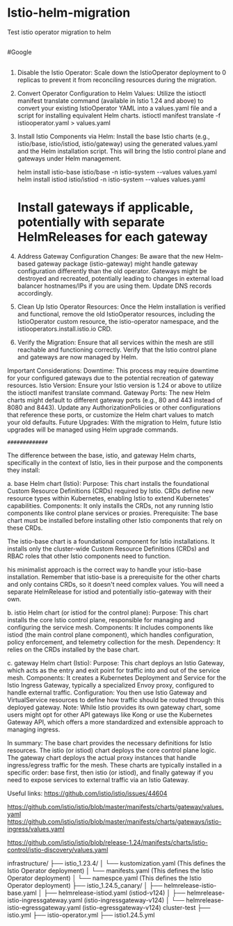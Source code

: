 # Istio-helm-migration
Test istio operator migration to helm
##
#Google
##

1. Disable the Istio Operator:
    Scale down the IstioOperator deployment to 0 replicas to prevent it from reconciling resources during the migration.
    
2.  Convert Operator Configuration to Helm Values:
    Utilize the istioctl manifest translate command (available in Istio 1.24 and above) to convert your existing IstioOperator YAML into a values.yaml file and a script for installing equivalent Helm charts.
       istioctl manifest translate -f istiooperator.yaml > values.yaml

3. Install Istio Components via Helm:
    Install the base Istio charts (e.g., istio/base, istio/istiod, istio/gateway) using the generated values.yaml and the Helm installation script. This will bring the Istio control plane and gateways under Helm management.

   helm install istio-base istio/base -n istio-system --values values.yaml
   helm install istiod istio/istiod -n istio-system --values values.yaml
   # Install gateways if applicable, potentially with separate HelmReleases for each gateway

4. Address Gateway Configuration Changes:
    Be aware that the new Helm-based gateway package (istio-gateway) might handle gateway configuration differently than the old operator. Gateways might be destroyed and recreated, potentially leading to changes in external load balancer hostnames/IPs if you are using them. Update DNS records accordingly.

5. Clean Up Istio Operator Resources:
    Once the Helm installation is verified and functional, remove the old IstioOperator resources, including the IstioOperator custom resource, the istio-operator namespace, and the istiooperators.install.istio.io CRD.

6. Verify the Migration:
    Ensure that all services within the mesh are still reachable and functioning correctly.
    Verify that the Istio control plane and gateways are now managed by Helm.

Important Considerations:
    Downtime: This process may require downtime for your configured gateways due to the potential recreation of gateway resources.
    Istio Version: Ensure your Istio version is 1.24 or above to utilize the istioctl manifest translate command.
    Gateway Ports: The new Helm charts might default to different gateway ports (e.g., 80 and 443 instead of 8080 and 8443). Update any AuthorizationPolicies or other configurations that reference these ports, or customize the Helm chart values to match your old defaults.
    Future Upgrades: With the migration to Helm, future Istio upgrades will be managed using Helm upgrade commands.

    #############

The difference between the base, istio, and gateway Helm charts, specifically in the context of Istio, lies in their purpose and the components they install:

a. base Helm chart (Istio):
Purpose: This chart installs the foundational Custom Resource Definitions (CRDs) required by Istio. CRDs define new resource types within Kubernetes, enabling Istio to extend Kubernetes' capabilities.
Components: It only installs the CRDs, not any running Istio components like control plane services or proxies.
Prerequisite: The base chart must be installed before installing other Istio components that rely on these CRDs.



The istio-base chart is a foundational component for Istio installations.
It installs only the cluster-wide Custom Resource Definitions (CRDs) and RBAC roles that other Istio components need to function.

his minimalist approach is the correct way to handle your istio-base installation. Remember that istio-base is a prerequisite for the other charts and only contains CRDs, so it doesn't need complex values. You will need a separate HelmRelease for istiod and potentially istio-gateway with their own.

b. istio Helm chart (or istiod for the control plane):
Purpose: This chart installs the core Istio control plane, responsible for managing and configuring the service mesh.
Components: It includes components like istiod (the main control plane component), which handles configuration, policy enforcement, and telemetry collection for the mesh.
Dependency: It relies on the CRDs installed by the base chart.

c. gateway Helm chart (Istio):
Purpose: This chart deploys an Istio Gateway, which acts as the entry and exit point for traffic into and out of the service mesh.
Components: It creates a Kubernetes Deployment and Service for the Istio Ingress Gateway, typically a specialized Envoy proxy, configured to handle external traffic.
Configuration: You then use Istio Gateway and VirtualService resources to define how traffic should be routed through this deployed gateway.
Note: While Istio provides its own gateway chart, some users might opt for other API gateways like Kong or use the Kubernetes Gateway API, which offers a more standardized and extensible approach to managing ingress.

In summary:
The base chart provides the necessary definitions for Istio resources.
The istio (or istiod) chart deploys the core control plane logic.
The gateway chart deploys the actual proxy instances that handle ingress/egress traffic for the mesh.
These charts are typically installed in a specific order: base first, then istio (or istiod), and finally gateway if you need to expose services to external traffic via an Istio Gateway.

Useful links:
https://github.com/istio/istio/issues/44604

https://github.com/istio/istio/blob/master/manifests/charts/gateway/values.yaml
https://github.com/istio/istio/blob/master/manifests/charts/gateways/istio-ingress/values.yaml

https://github.com/istio/istio/blob/release-1.24/manifests/charts/istio-control/istio-discovery/values.yaml


infrastructure/
├── istio_1.23.4/
│   └── kustomization.yaml (This defines the Istio Operator deployment)
│   └── manifests.yaml (This defines the Istio Operator deployment)
│   └── namespce.yaml (This defines the Istio Operator deployment)
├── istio_1.24.5_canary/
│   ├── helmrelease-istio-base.yaml
│   ├── helmrelease-istiod.yaml (istiod-v124)
│   ├── helmrelease-istio-ingressgateway.yaml (istio-ingressgateway-v124)
│   └── helmrelease-istio-egressgateway.yaml (istio-egressgateway-v124)
cluster-test
├── istio.yml
├── istio-operator.yml
├── istio1.24.5.yml
